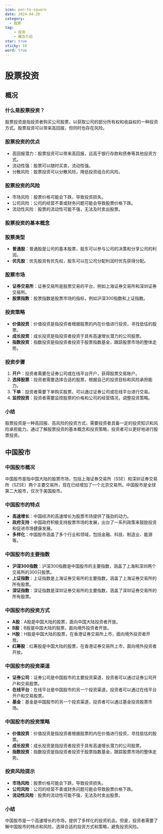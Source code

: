 ```yaml
---
icon: pen-to-square
date: 2024-04-20
category:
  - 股票
tag: 
    - 投资
    - 概念介绍
star: true
sticky: 10
word: true
---
```

# 股票投资

## 概况

### 什么是股票投资？

股票投资是指投资者购买公司股票，以获取公司的部分所有权和收益权的一种投资方式。股票投资可以带来高回报，但同时也存在风险。

### 股票投资的优点

* 高回报潜力：股票投资可以带来高回报，远高于银行存款和债券等其他投资方式。
* 流动性强：股票可以随时买卖，流动性强。
* 分散风险：股票投资可以分散风险，降低投资组合的风险。

### 股票投资的风险

* 市场风险：股票价格可能会下跌，导致投资损失。
* 公司风险：公司的经营不善或财务问题可能会导致股票价格下跌。
* 流动性风险：股票的流动性可能不强，无法及时卖出股票。

### 股票投资的基本概念

### 股票类型

* **普通股**：普通股是公司的基本股票，股东可以参与公司的决策和分享公司的利润。
* **优先股**：优先股具有优先权，股东可以在公司分配利润时优先获得分配。

### 股票市场

* **证券交易所**：证券交易所是股票交易的平台，例如上海证券交易所和深圳证券交易所。
* **股票指数**：股票指数是股票市场的指标，例如沪深300指数和上证指数。

### 投资策略

* **价值投资**：价值投资是指投资者根据股票的内在价值进行投资，寻找低估的股票。
* **成长投资**：成长投资是指投资者投资于具有高速增长潜力的公司股票。
* **指数投资**：指数投资是指投资者投资于股票指数基金，跟踪股票市场的整体走势。

### 投资步骤

1. **开户**：投资者需要在证券公司或在线平台开户，获得股票交易账户。
2. **选择股票**：投资者需要选择合适的股票，根据自己的投资目标和风险承担能力。
3. **下单**：投资者需要下单购买股票，可以通过证券公司或在线平台进行交易。
4. **监控投资**：投资者需要监控股票的价格和公司的经营情况，调整投资策略。

### 小结

股票投资是一种高回报、高风险的投资方式，需要投资者具备一定的投资知识和风险承担能力。通过了解股票投资的基本概念和投资策略，投资者可以更好地进行股票投资。

## 中国股市

### 中国股市概况

中国股市是指中国大陆的股票市场，包括上海证券交易所（SSE）和深圳证券交易所（SZSE）两个主要交易所，现在已经增加了一个北京交易所。中国股市是全球第二大股市，仅次于美国股市。

### 中国股市的特点

* **高速增长**：中国经济的高速增长为股票市场提供了强劲的动力。
* **政府支持**：中国政府积极支持股票市场的发展，出台了一系列政策来鼓励投资和促进市场健康发展。
* **多样化**：中国股市涵盖了多个行业和领域，包括金融、科技、制造业、能源等。

### 中国股市的主要指数

* **沪深300指数**：沪深300指数是中国股市的主要指数，涵盖了上海和深圳两个交易所的300只股票。
* **上证指数**：上证指数是上海证券交易所的主要指数，涵盖了上海证券交易所的所有股票。
* **深证指数**：深证指数是深圳证券交易所的主要指数，涵盖了深圳证券交易所的所有股票。

### 中国股市的投资方式

* **A股**：A股是中国大陆的股票，面向中国大陆投资者开放。
* **B股**：B股是中国大陆的股票，面向境外投资者开放。
* **H股**：H股是中国大陆的股票，在香港证券交易所上市，面向境外投资者开放。
* **红筹股**：红筹股是中国大陆的股票，在香港证券交易所上市，面向境外投资者开放。

### 中国股市的投资渠道

* **证券公司**：证券公司是中国股市的主要投资渠道，投资者可以通过证券公司开户和交易股票。
* **在线平台**：在线平台是中国股市的另一个投资渠道，投资者可以通过在线平台开户和交易股票。
* **基金**：基金是中国股市的另一个投资渠道，投资者可以通过基金投资股票市场。

### 中国股市的投资策略

* **价值投资**：价值投资是指投资者根据股票的内在价值进行投资，寻找低估的股票。
* **成长投资**：成长投资是指投资者投资于具有高速增长潜力的公司股票。
* **指数投资**：指数投资是指投资者投资于股票指数基金，跟踪股票市场的整体走势。

### 投资风险提示

* **市场风险**：股票价格可能会下跌，导致投资损失。
* **公司风险**：公司的经营不善或财务问题可能会导致股票价格下跌。
* **流动性风险**：股票的流动性可能不强，无法及时卖出股票。

### 小结

中国股市是一个高速增长的市场，提供了多样化的投资机会。但是，投资者需要了解中国股市的特点和风险，选择合适的投资方式和策略，避免投资风险。
